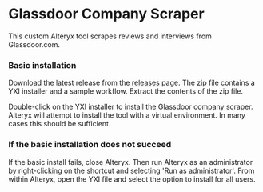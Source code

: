# Glassdoor Company Scraper

This custom Alteryx tool scrapes reviews and interviews from Glassdoor.com.

### Basic installation

Download the latest release from the [releases](https://github.com/Alteryx-Python/AlteryxTools/releases) page.  The zip file contains a YXI installer and a sample workflow.  Extract the contents of the zip file.

Double-click on the YXI installer to install the Glassdoor company scraper.  Alteryx will attempt to install the tool with a virtual environment.  In many cases this should be sufficient.

### If the basic installation does not succeed

If the basic install fails, close Alteryx.  Then run Alteryx as an administrator by right-clicking on the shortcut and selecting 'Run as administrator'.  From within Alteryx, open the YXI file and select the option to install for all users.
